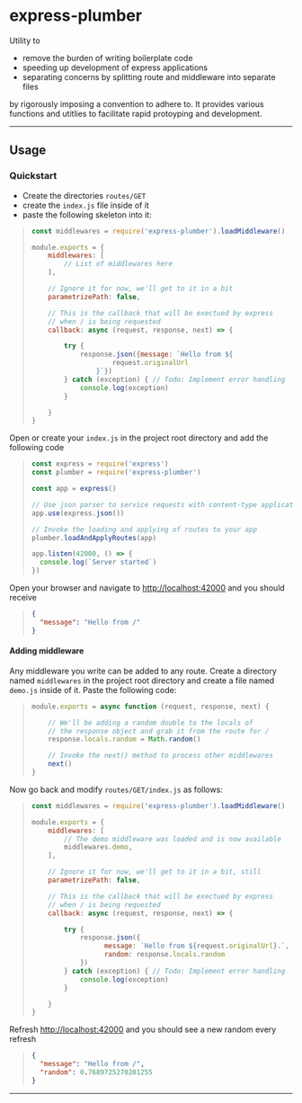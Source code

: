 # express-plumber

Utility to 


- remove the burden of writing  boilerplate code
- speeding up development of express applications
- separating concerns by splitting route and middleware into separate files


by rigorously imposing a convention to adhere to. It provides various functions
 and utitlies to facilitate rapid protoyping and development.

---

## Usage

### Quickstart

- Create the directories `routes/GET`
- create the `index.js` file inside of it
- paste the following skeleton into it:

> ```javascript
> const middlewares = require('express-plumber').loadMiddleware()
> 
> module.exports = {
>     middlewares: [
>         // List of middlewares here
>     ],
> 
>     // Ignore it for now, we'll get to it in a bit
>     parametrizePath: false,
> 
>     // This is the callback that will be exectued by express
>     // when / is being requested
>     callback: async (request, response, next) => {
> 
>         try {
>             response.json({message: `Hello from ${
>                     request.originalUrl
>                 }`})
>         } catch (exception) { // Todo: Implement error handling
>             console.log(exception)
>         }
> 
>     }
> }
> ```

Open or create your `index.js` in the project root directory and add the following code

> ```javascript
> const express = require('express')
> const plumber = require('express-plumber')
> 
> const app = express()
>
> // Use json parser to service requests with content-type application/json
> app.use(express.json())
>
> // Invoke the loading and applying of routes to your app 
> plumber.loadAndApplyRoutes(app)
> 
> app.listen(42000, () => {
>   console.log(`Server started`)
> })
> ```

Open your browser and navigate to [http://localhost:42000](http://localhost:42000) and you should receive

> ```json
> {
>   "message": "Hello from /"
> }
> ```

#### Adding middleware

Any middleware you write can be added to any route. Create a directory named `middlewares` in the project root directory and create a file named `demo.js` inside of it. Paste the following code:

> ```javascript
> module.exports = async function (request, response, next) {
> 
>     // We'll be adding a random double to the locals of 
>     // the response object and grab it from the route for /
>     response.locals.random = Math.random()
> 
>     // Invoke the next() method to process other middlewares
>     next()
> }
> ```

Now go back and modify `routes/GET/index.js` as follows:

> ```javascript
> const middlewares = require('express-plumber').loadMiddleware()
> 
> module.exports = {
>     middlewares: [
>         // The demo middleware was loaded and is now available
>         middlewares.demo,
>     ],
> 
>     // Ignore it for now, we'll get to it in a bit, still
>     parametrizePath: false,
> 
>     // This is the callback that will be exectued by express
>     // when / is being requested
>     callback: async (request, response, next) => {
> 
>         try {
>             response.json({
>                   message: `Hello from ${request.originalUrl}.`,
>                   random: response.locals.random
>             })
>         } catch (exception) { // Todo: Implement error handling
>             console.log(exception)
>         }
> 
>     }
> }
> ```

Refresh [http://localhost:42000](http://localhost:42000) and you should see a new random every refresh

> ```json
> {
>   "message": "Hello from /",
>   "random": 0.7689725270201255
> }


---

<!--

The packages provides the utilities to split routes into files and 
directories corresponding that then matches the route path.

#### Examples

| Request           | Source file path              | Request method |  Parsed route path |
| :-                | :-                            | :-             | :-                 |
| `GET /`           | routes/GET/index.js           | GET            | /                  |
| `GET /user`       | routes/GET/user/index.js      | GET            | /:user             |
| `GET /user/1`     | routes/GET/user/id.js         | GET            | /:user/:id         |
| `POST /user`      | routes/POST/user/index.js     | POST           | /:user             |




## Functions

### `loadRoutes(routeDirectory)`

Loads all route 

-->